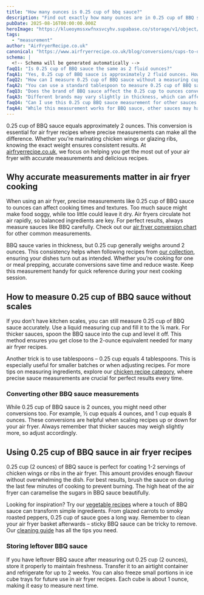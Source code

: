```yaml
---
title: "How many ounces is 0.25 cup of bbq sauce?"
description: "Find out exactly how many ounces are in 0.25 cup of BBQ sauce for perfect air fryer recipes every time. Includes UK conversions!"
pubDate: 2025-08-16T00:00:00.000Z
heroImage: "https://klueoymssxwfnxsvcyhv.supabase.co/storage/v1/object/public/Shmucket/how-many-ounces-is-0-25-cup-of-bbq-sauce.webp"
tags:
  - "measurement"
author: "AirFryerRecipe.co.uk"
canonical: "https://www.airfryerrecipe.co.uk/blog/conversions/cups-to-ounces/how-many-ounces-is-0-25-cup-of-bbq-sauce"
schema: |
  <!-- Schema will be generated automatically -->
faqQ1: "Is 0.25 cup of BBQ sauce the same as 2 fluid ounces?"
faqA1: "Yes, 0.25 cup of BBQ sauce is approximately 2 fluid ounces. However, weight ounces and fluid ounces can differ slightly depending on the sauce's thickness. For most BBQ sauces, the 2-ounce measurement works perfectly in air fryer recipes."
faqQ2: "How can I measure 0.25 cup of BBQ sauce without a measuring cup?"
faqA2: "You can use a standard tablespoon to measure 0.25 cup of BBQ sauce, as it equals 4 tablespoons. Alternatively, a shot glass is typically 1.5 ounces, so filling it about 1⅓ times will give you close to 2 ounces (0.25 cup). These methods work well for quick measurements when cooking with your air fryer."
faqQ3: "Does the brand of BBQ sauce affect the 0.25 cup to ounces conversion?"
faqA3: "Different brands may vary slightly in thickness, which can affect the weight. Thicker, premium BBQ sauces might weigh a bit more than thinner, economy versions. However, the difference is usually minimal, and 2 ounces per 0.25 cup is a reliable measurement for most air fryer cooking purposes."
faqQ4: "Can I use this 0.25 cup BBQ sauce measurement for other sauces in air fryer recipes?"
faqA4: "While this measurement works for BBQ sauce, other sauces may have different weights. For example, 0.25 cup of ketchup is slightly lighter at about 1.8 ounces. Always check specific conversions for different sauces to ensure accuracy in your air fryer cooking. Our conversion chart can help with these measurements."
---
```

<p>0.25 cup of BBQ sauce equals approximately 2 ounces. This conversion is essential for air fryer recipes where precise measurements can make all the difference. Whether you’re marinating chicken wings or glazing ribs, knowing the exact weight ensures consistent results. At <a href=https://www.airfryerrecipe.co.uk>airfryerrecipe.co.uk</a>, we focus on helping you get the most out of your air fryer with accurate measurements and delicious recipes.</p>

<h2>Why accurate measurements matter in air fryer cooking</h2>
<p>When using an air fryer, precise measurements like 0.25 cup of BBQ sauce to ounces can affect cooking times and textures. Too much sauce might make food soggy, while too little could leave it dry. Air fryers circulate hot air rapidly, so balanced ingredients are key. For perfect results, always measure sauces like BBQ carefully. Check out our <a href=https://www.airfryerrecipe.co.uk/air-fryer-conversion-chart>air fryer conversion chart</a> for other common measurements.</p>

<p>BBQ sauce varies in thickness, but 0.25 cup generally weighs around 2 ounces. This consistency helps when following recipes from <a href=https://www.airfryerrecipe.co.uk/recipes>our collection</a>, ensuring your dishes turn out as intended. Whether you’re cooking for one or meal prepping, accurate conversions save time and reduce waste. Keep this measurement handy for quick reference during your next cooking session.</p>

<h2>How to measure 0.25 cup of BBQ sauce without scales</h2>
<p>If you don’t have kitchen scales, you can still measure 0.25 cup of BBQ sauce accurately. Use a liquid measuring cup and fill it to the ¼ mark. For thicker sauces, spoon the BBQ sauce into the cup and level it off. This method ensures you get close to the 2-ounce equivalent needed for many air fryer recipes.</p>

<p>Another trick is to use tablespoons – 0.25 cup equals 4 tablespoons. This is especially useful for smaller batches or when adjusting recipes. For more tips on measuring ingredients, explore our <a href=https://www.airfryerrecipe.co.uk/recipe-category/chicken>chicken recipe category</a>, where precise sauce measurements are crucial for perfect results every time.</p>

<h3>Converting other BBQ sauce measurements</h3>
<p>While 0.25 cup of BBQ sauce is 2 ounces, you might need other conversions too. For example, ½ cup equals 4 ounces, and 1 cup equals 8 ounces. These conversions are helpful when scaling recipes up or down for your air fryer. Always remember that thicker sauces may weigh slightly more, so adjust accordingly.</p>

<h2>Using 0.25 cup of BBQ sauce in air fryer recipes</h2>
<p>0.25 cup (2 ounces) of BBQ sauce is perfect for coating 1-2 servings of chicken wings or ribs in the air fryer. This amount provides enough flavour without overwhelming the dish. For best results, brush the sauce on during the last few minutes of cooking to prevent burning. The high heat of the air fryer can caramelise the sugars in BBQ sauce beautifully.</p>

<p>Looking for inspiration? Try our <a href=https://www.airfryerrecipe.co.uk/recipe-category/vegetables>vegetable recipes</a> where a touch of BBQ sauce can transform simple ingredients. From glazed carrots to smoky roasted peppers, 0.25 cup of sauce goes a long way. Remember to clean your air fryer basket afterwards – sticky BBQ sauce can be tricky to remove. Our <a href=https://www.airfryerrecipe.co.uk/air-fryer-cleaner>cleaning guide</a> has all the tips you need.</p>

<h3>Storing leftover BBQ sauce</h3>
<p>If you have leftover BBQ sauce after measuring out 0.25 cup (2 ounces), store it properly to maintain freshness. Transfer it to an airtight container and refrigerate for up to 2 weeks. You can also freeze small portions in ice cube trays for future use in air fryer recipes. Each cube is about 1 ounce, making it easy to measure next time.</p>
